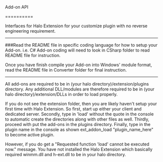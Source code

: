 Add-on API

==========

Interfaces for Halo Extension for your customize plugin with no reverse engineering requirement.

---
###Read the README file in specific coding language for how to setup your Add-on.
i.e. C# Add-on coding will need to look in CSharp folder to read README file for instruction.

Once you have finish compile your Add-on into Windows' module format, read the README file in Converter folder for final instruction.

---

All add-ons are required to be in (your halo directory)/extension/plugins directory. Any additional DLL/modules are therefore required to be in (your halo directory)/extension/DLLs in order to load properly.

If you do not see the extension folder, then you are likely haven't setup your first time with Halo Extension. So first, start up either your client and dedicated server. Secondly, type in 'load' without the quote in the console to automatic create the directories along with other files as well. Thirdly, proceed with put the add-ons in the plugins directory. Finally, type in the plugin name in the console as shown ext_addon_load "plugin_name_here" to become active plugin.

However, if you do get a "Requested function 'load' cannot be executed now." message. You have not installed the Halo Extension which basically required winmm.dll and h-ext.dll to be in your halo directory.
